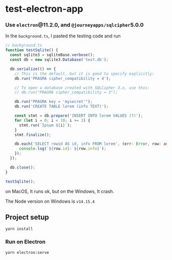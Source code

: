 # test-electron-app

### Use `electron`@11.2.0, and `@journeyapps/sqlcipher`5.0.0

In the `background.ts`, I pasted the testing code and run

```typescript
// background.ts
function testSqlite() {
  const sqlite3 = sqliteBase.verbose();
  const db = new sqlite3.Database('test.db');

  db.serialize(() => {
    // This is the default, but it is good to specify explicitly:
    db.run('PRAGMA cipher_compatibility = 4');

    // To open a database created with SQLCipher 3.x, use this:
    // db.run("PRAGMA cipher_compatibility = 3");

    db.run("PRAGMA key = 'mysecret'");
    db.run('CREATE TABLE lorem (info TEXT)');

    const stmt = db.prepare('INSERT INTO lorem VALUES (?)');
    for (let i = 0; i < 10; i += 1) {
      stmt.run(`Ipsum ${i}`);
    }
    stmt.finalize();

    db.each('SELECT rowid AS id, info FROM lorem', (err: Error, row: any) => {
      console.log(`${row.id}: ${row.info}`);
    });
  });

  db.close();
}

testSqlite();
```

on MacOS,  It runs ok, but on the Windows, It crash. 

The Node version on Windows is `v14.15.4`

## Project setup
```
yarn install
```

### Run on Electron
```
yarn electron:serve
```


